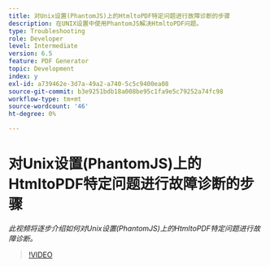 ```yaml
---
title: 对Unix设置(PhantomJS)上的HtmltoPDF特定问题进行故障诊断的步骤
description: 在UNIX设置中使用PhantomJS解决HtmltoPDF问题。
type: Troubleshooting
role: Developer
level: Intermediate
version: 6.5
feature: PDF Generator
topic: Development
index: y
exl-id: a739462e-3d7a-49a2-a740-5c5c9400ea08
source-git-commit: b3e9251bdb18a008be95c1fa9e5c79252a74fc98
workflow-type: tm+mt
source-wordcount: '46'
ht-degree: 0%

---
```


# 对Unix设置(PhantomJS)上的HtmltoPDF特定问题进行故障诊断的步骤

*此视频将逐步介绍如何对Unix设置(PhantomJS)上的HtmltoPDF特定问题进行故障诊断。*

>[!VIDEO](https://video.tv.adobe.com/v/335546?quality=12&learn=on)
